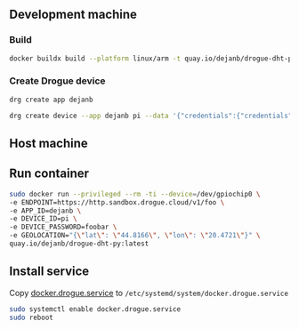 ## Development machine

### Build

```sh
docker buildx build --platform linux/arm -t quay.io/dejanb/drogue-dht-py -f Dockerfile --push .
```

### Create Drogue device

```sh
drg create app dejanb

drg create device --app dejanb pi --data '{"credentials":{"credentials":[{"pass":"foobar"}]}}'
```

## Host machine

## Run container

```sh
sudo docker run --privileged --rm -ti --device=/dev/gpiochip0 \
-e ENDPOINT=https://http.sandbox.drogue.cloud/v1/foo \
-e APP_ID=dejanb \
-e DEVICE_ID=pi \
-e DEVICE_PASSWORD=foobar \
-e GEOLOCATION="{\"lat\": \"44.8166\", \"lon\": \"20.4721\"}" \
quay.io/dejanb/drogue-dht-py:latest
```

## Install service

Copy [docker.drogue.service](docker.drogue.service) to `/etc/systemd/system/docker.drogue.service`

~~~sh
sudo systemctl enable docker.drogue.service
sudo reboot
~~~

